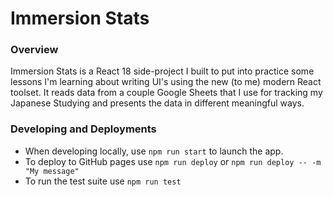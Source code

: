 # Immersion Stats

### Overview
Immersion Stats is a React 18 side-project I built to put into practice some lessons I'm learning about writing UI's using the new (to me) modern React toolset. It reads data from a couple Google Sheets that I use for tracking my Japanese Studying and presents the data in different meaningful ways.

### Developing and Deployments
- When developing locally, use `npm run start` to launch the app.
- To deploy to GitHub pages use `npm run deploy` or `npm run deploy -- -m "My message"`
- To run the test suite use `npm run test`
